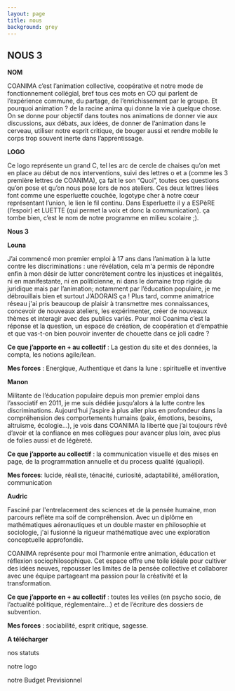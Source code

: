 ```yaml
---
layout: page
title: nous
background: grey
---
```


<div class="col-lg-12 text-center">
	<h2 class="section-heading text-uppercase">NOUS 3</h2>
</div>




**NOM**

COANIMA c’est l’animation collective, coopérative et notre mode de fonctionnement collégial, bref tous ces mots en CO qui parlent de l’expérience commune, du partage, de l’enrichissement par le groupe.
Et pourquoi animation ? de la racine anima qui donne la vie à quelque chose. On se donne pour objectif dans toutes nos animations de donner vie aux discussions, aux débats, aux idées, de donner de l’animation dans le cerveau, utiliser notre esprit critique, de bouger aussi et rendre mobile le corps trop souvent inerte dans l’apprentissage. 



**LOGO**

Ce logo représente un grand C, tel les arc de cercle de chaises qu’on met en place au début de nos interventions, suivi des lettres o et a (comme les 3 première lettres de COANIMA), ça fait le son “Quoi”, toutes ces questions qu’on pose et qu’on nous pose lors de nos ateliers. Ces deux lettres liées font comme une esperluette couchée, logotype cher à notre cœur représentant l’union, le lien le fil continu. Dans Esperluette il y a ESPèRE (l’espoir) et LUETTE (qui permet la voix et donc la communication). ça tombe bien, c’est le nom de notre programme en milieu scolaire ;).

**Nous 3**


**Louna** 

J’ai commencé mon premier emploi à 17 ans dans l’animation à la lutte contre les discriminations : une révélation, cela m'a permis de répondre enfin à mon désir de lutter concrètement contre les injustices et inégalités, ni en manifestante, ni  en politicienne, ni dans le domaine trop rigide du juridique mais par l’animation; notamment par l’éducation populaire, je me débrouillais bien et surtout J’ADORAIS ça !
Plus tard, comme animatrice réseau j'ai pris beaucoup de plaisir à transmettre mes connaissances, concevoir de nouveaux ateliers, les expérimenter, créer de nouveaux thèmes et interagir avec des publics variés.
Pour moi Coanima c’est la réponse et la question, un espace de création, de coopération et d’empathie et que vas-t-on bien pouvoir inventer de chouette dans ce joli cadre ?

**Ce que j’apporte en + au collectif** :
La gestion du site et des données, la compta, les notions agile/lean.

**Mes forces** : Energique, Authentique et dans la lune : spirituelle et inventive


**Manon**

Militante de l’éducation populaire depuis mon premier emploi dans l’associatif en 2011, je me suis dédiée jusqu’alors à la lutte contre les discriminations. Aujourd’hui j’aspire à plus aller plus en profondeur dans la compréhension des comportements humains (paix, émotions, besoins, altruisme, écologie…), je vois dans COANIMA la liberté que j’ai toujours rêvé d’avoir et la confiance en mes collègues pour avancer plus loin, avec plus de folies aussi et de légèreté.

**Ce que j’apporte au collectif** : la communication visuelle et des mises en page, de la programmation annuelle et du process qualité (qualiopi). 

**Mes forces**: lucide, réaliste, ténacité, curiosité, adaptabilité, amélioration, communication 



**Audric**

Fasciné par l'entrelacement des sciences et de la pensée humaine, mon parcours reflète ma soif de compréhension. Avec un diplôme en mathématiques aéronautiques et un double master en philosophie et sociologie, j'ai fusionné la rigueur mathématique avec une exploration conceptuelle approfondie.

COANIMA représente pour moi l'harmonie entre animation, éducation et réflexion sociophilosophique. Cet espace offre une toile idéale pour cultiver des idées neuves, repousser les limites de la pensée collective et collaborer avec une équipe partageant ma passion pour la créativité et la transformation.

**Ce que j’apporte en + au collectif** : toutes les veilles (en psycho socio, de l’actualité politique, réglementaire…) et de l’écriture des dossiers de subvention. 

**Mes forces** : sociabilité, esprit critique, sagesse.


**A télécharger**

nos statuts

notre logo

notre Budget Previsionnel